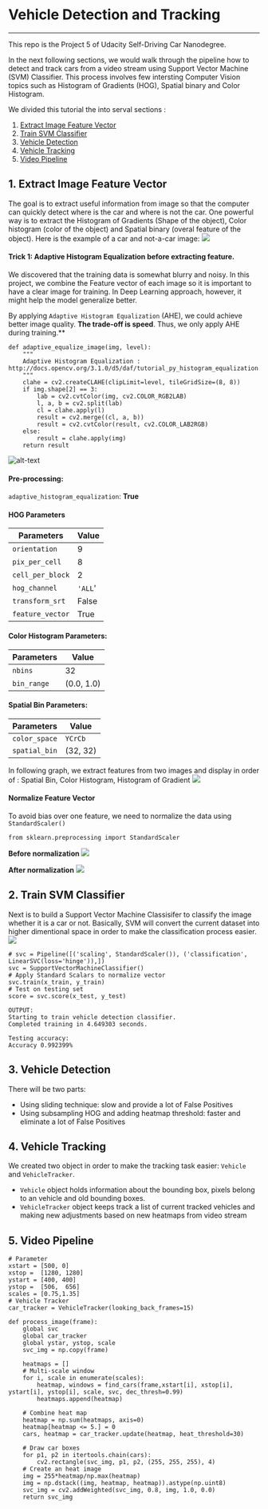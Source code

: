 # Vehicle Detection and Tracking
--------------------------------

This repo is the Project 5 of Udacity Self-Driving Car Nanodegree. 

In the next following sections, we would walk through the pipeline how to detect and track cars from a video stream using Support Vector Machine (SVM) Classifier. This process involves few intersting Computer Vision topics such as Histogram of Gradients (HOG), Spatial binary and Color Histogram.

We divided this tutorial the into serval sections : 
1. [Extract Image Feature Vector]()
2. [Train SVM Classifier]() 
3. [Vehicle Detection]() 
4. [Vehicle Tracking]()
5. [Video Pipeline]()

## 1. Extract Image Feature Vector
The goal is to extract useful information from image so that the computer can quickly detect where is the car and where is not the car. One powerful way is to extract the Histogram of Gradients (Shape of the object), Color histogram (color of the object) and Spatial binary (overal feature of the object). Here is the example of a car and not-a-car image:
![](./docs/car-not-car.png)

#### Trick 1: Adaptive Histogram Equalization before extracting feature.
We discovered that the training data is somewhat blurry and noisy. In this project, we combine the Feature vector of each image so it is important to have a clear image for training. In Deep Learning approach, however, it might help the model generalize better.

By applying `Adaptive Histogram Equalization` (AHE), we could achieve better image quality. **The trade-off is speed**. Thus, we only apply AHE during training.**
```
def adaptive_equalize_image(img, level):
    """
    Adaptive Histogram Equalization : http://docs.opencv.org/3.1.0/d5/daf/tutorial_py_histogram_equalization.html
    """
    clahe = cv2.createCLAHE(clipLimit=level, tileGridSize=(8, 8))
    if img.shape[2] == 3:
        lab = cv2.cvtColor(img, cv2.COLOR_RGB2LAB)
        l, a, b = cv2.split(lab)
        cl = clahe.apply(l)
        result = cv2.merge((cl, a, b))
        result = cv2.cvtColor(result, cv2.COLOR_LAB2RGB) 
    else:
        result = clahe.apply(img)
    return result
```
![alt-text](./docs/adaptive.png)

#### Pre-processing:
`adaptive_histogram_equalization`: **True**

#### HOG Parameters


| Parameters      | Value |
|---------------- |-------| 
| `orientation`   | 9     |
| `pix_per_cell`  | 8     | 
| `cell_per_block`| 2     | 
| `hog_channel`   | `'ALL`'|
| `transform_srt` | False |
| `feature_vector`| True  |


#### Color Histogram Parameters:

| Parameters   | Value     |
|------------- |-----------| 
| `nbins`      | 32        |
| `bin_range`  | (0.0, 1.0)| 


#### Spatial Bin Parameters:
| Parameters   | Value   |
|------------- |---------| 
| `color_space`| `YCrCb` |
| `spatial_bin`| (32, 32)| 

In following graph, we extract features from two images and display in order of : Spatial Bin, Color Histogram, Histogram of Gradient
![](./docs/vector.png)

#### Normalize Feature Vector
To avoid bias over one feature, we need to normalize the data using `StandardScaler()`
```
from sklearn.preprocessing import StandardScaler
```
**Before normalization**
![](./docs/unorm-vector.png)

**After normalization**
![](./docs/normalized.png)

## 2. Train SVM Classifier
Next is to build a Support Vector Machine Classisifer to classify the image whether it is a car or not. Basically, SVM will convert the current dataset into higher dimentional space in order to make the classification process easier.
![](./docs/svm.png)

```
# svc = Pipeline([('scaling', StandardScaler()), ('classification', LinearSVC(loss='hinge')),])
svc = SupportVectorMachineClassifier()
# Apply Standard Scalars to normalize vector
svc.train(x_train, y_train)
# Test on testing set
score = svc.score(x_test, y_test)

OUTPUT:
Starting to train vehicle detection classifier.
Completed training in 4.649303 seconds.

Testing accuracy:
Accuracy 0.992399%
```


## 3. Vehicle Detection
There will be two parts:

* Using sliding technique: slow and provide a lot of False Positives
* Using subsampling HOG and adding heatmap threshold: faster and eliminate a lot of False Positives

## 4. Vehicle Tracking

We created two object in order to make the tracking task easier: `Vehicle` and `VehicleTracker`.

* `Vehicle` object holds information about the bounding box, pixels belong to an vehicle and old bounding boxes.
* `VehicleTracker` object keeps track a list of current tracked vehicles and making new adjustments based on new heatmaps from video stream

## 5. Video Pipeline
```
# Parameter
xstart = [500, 0]
xstop =  [1280, 1280]
ystart = [400, 400]
ystop =  [506,  656]
scales = [0.75,1.35]
# Vehicle Tracker
car_tracker = VehicleTracker(looking_back_frames=15)

def process_image(frame):
    global svc
    global car_tracker
    global ystar, ystop, scale
    svc_img = np.copy(frame)
    
    heatmaps = []
    # Multi-scale window
    for i, scale in enumerate(scales):
        heatmap, windows = find_cars(frame,xstart[i], xstop[i], ystart[i], ystop[i], scale, svc, dec_thresh=0.99)
        heatmaps.append(heatmap)
        
    # Combine heat map
    heatmap = np.sum(heatmaps, axis=0)
    heatmap[heatmap <= 5.] = 0
    cars, heatmap = car_tracker.update(heatmap, heat_threshold=30)
    
    # Draw car boxes
    for p1, p2 in itertools.chain(cars):
        cv2.rectangle(svc_img, p1, p2, (255, 255, 255), 4)
    # Create an heat image
    img = 255*heatmap/np.max(heatmap)
    img = np.dstack((img, heatmap, heatmap)).astype(np.uint8)
    svc_img = cv2.addWeighted(svc_img, 0.8, img, 1.0, 0.0)
    return svc_img
```
